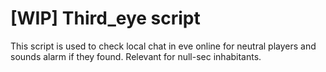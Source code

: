 # [WIP] Third_eye script

This script is used to check local chat in eve online for neutral players and sounds alarm if they found.
Relevant for null-sec inhabitants.
